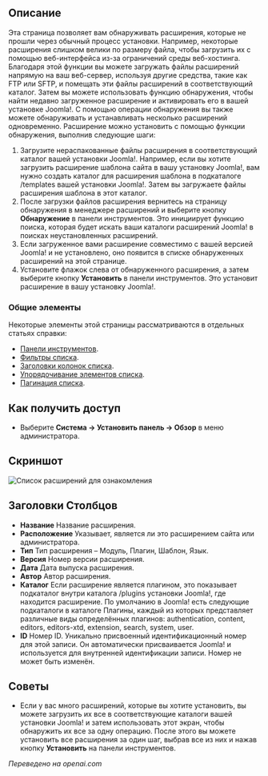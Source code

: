 <!-- Filename: Help4.x:Extensions:_Discover / Display title: Расширения: Обзор   -->

## Описание

Эта страница позволяет вам обнаруживать расширения, которые не прошли через обычный процесс установки. Например, некоторые расширения слишком велики по размеру файла, чтобы загрузить их с помощью веб-интерфейса из-за ограничений среды веб-хостинга. Благодаря этой функции вы можете загружать файлы расширений напрямую на ваш веб-сервер, используя другие средства, такие как FTP или SFTP, и помещать эти файлы расширений в соответствующий каталог. Затем вы можете использовать функцию обнаружения, чтобы найти недавно загруженное расширение и активировать его в вашей установке Joomla!. С помощью операции обнаружения вы также можете обнаруживать и устанавливать несколько расширений одновременно. Расширение можно установить с помощью функции обнаружения, выполнив следующие шаги:

1. Загрузите нераспакованные файлы расширения в соответствующий каталог вашей установки Joomla!. Например, если вы хотите загрузить расширение шаблона сайта в вашу установку Joomla!, вам нужно создать каталог для расширения шаблона в подкаталоге /templates вашей установки Joomla!. Затем вы загружаете файлы расширения шаблона в этот каталог.
2. После загрузки файлов расширения вернитесь на страницу обнаружения в менеджере расширений и выберите кнопку **Обнаружение** в панели инструментов. Это инициирует функцию поиска, которая будет искать ваши каталоги расширений Joomla! в поисках неустановленных расширений.
3. Если загруженное вами расширение совместимо с вашей версией Joomla! и не установлено, оно появится в списке обнаруженных расширений на этой странице.
4. Установите флажок слева от обнаруженного расширения, а затем выберите кнопку **Установить** в панели инструментов. Это установит расширение в вашу установку Joomla!.

### Общие элементы

Некоторые элементы этой страницы рассматриваются в отдельных статьях справки:

* [Панели инструментов](jdocmanual?article=help/common-elements/toolbars).
* [Фильтры списка](jdocmanual?article=help/common-elements/list-filters).
* [Заголовки колонок списка](jdocmanual?article=help/common-elements/list-column-headers).
* [Упорядочивание элементов списка](jdocmanual?article=help/common-elements/list-ordering).
* [Пагинация списка](jdocmanual?article=help/common-elements/list-pagination).

## Как получить доступ

- Выберите **Система → Установить панель → Обзор** в меню администратора.

## Скриншот

![Список расширений для ознакомления](../../../ru/images/extensions/discover-list.png)

## Заголовки Столбцов

- **Название** Название расширения.
- **Расположение** Указывает, является ли это расширением сайта или администратора.
- **Тип** Тип расширения – Модуль, Плагин, Шаблон, Язык.
- **Версия** Номер версии расширения.
- **Дата** Дата выпуска расширения.
- **Автор** Автор расширения.
- **Каталог** Если расширение является плагином, это показывает подкаталог внутри каталога /plugins установки Joomla!, где находится расширение. По умолчанию в Joomla! есть следующие подкаталоги в каталоге Плагины, каждый из которых представляет различные виды определённых плагинов: authentication, content, editors, editors-xtd, extension, search, system, user.
- **ID** Номер ID. Уникально присвоенный идентификационный номер для этой записи. Он автоматически присваивается Joomla! и используется для внутренней идентификации записи. Номер не может быть изменён.

## Советы

- Если у вас много расширений, которые вы хотите установить, вы можете загрузить их 
  все в соответствующие каталоги вашей установки Joomla! и
  затем использовать этот экран, чтобы обнаружить их все за одну операцию. После этого вы можете
  установить все расширения за один шаг, выбрав все из них и нажав
  кнопку **Установить** на панели инструментов.

*Переведено на openai.com*

